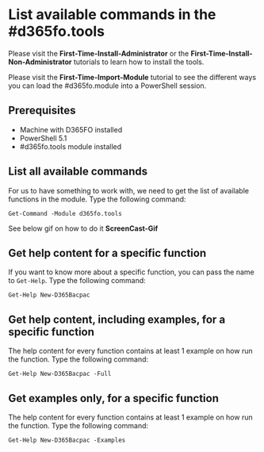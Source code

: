 ﻿# **List available commands in the #d365fo.tools**

Please visit the **First-Time-Install-Administrator** or the **First-Time-Install-Non-Administrator** tutorials to learn how to install the tools.

Please visit the **First-Time-Import-Module** tutorial to see the different ways you can load the #d365fo.module into a PowerShell session.

## **Prerequisites**
* Machine with D365FO installed
* PowerShell 5.1
* #d365fo.tools module installed

## **List all available commands**
For us to have something to work with, we need to get the list of available functions in the module. Type the following command:

```
Get-Command -Module d365fo.tools
```

See below gif on how to do it
**ScreenCast-Gif**


## **Get help content for a specific function**
If you want to know more about a specific function, you can pass the name to `Get-Help`. Type the following command:

```
Get-Help New-D365Bacpac
```

## **Get help content, including examples, for a specific function**
The help content for every function contains at least 1 example on how run the function. Type the following command:

```
Get-Help New-D365Bacpac -Full
```


## **Get examples only, for a specific function**
The help content for every function contains at least 1 example on how run the function. Type the following command:

```
Get-Help New-D365Bacpac -Examples
```